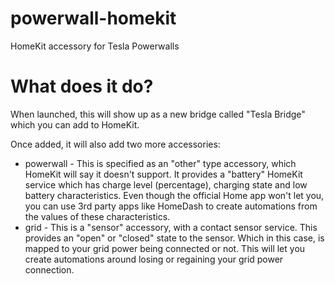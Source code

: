 # powerwall-homekit

HomeKit accessory for Tesla Powerwalls

# What does it do?

When launched, this will show up as a new bridge called "Tesla Bridge" which you can add to HomeKit.

Once added, it will also add two more accessories:

* powerwall - This is specified as an "other" type accessory, which HomeKit will say it doesn't support. It provides a "battery" HomeKit service which has charge level (percentage), charging state and low battery characteristics. Even though the official Home app won't let you, you can use 3rd party apps like HomeDash to create automations from the values of these characteristics.
* grid - This is a "sensor" accessory, with a contact sensor service. This provides an "open" or "closed" state to the sensor. Which in this case, is mapped to your grid power being connected or not. This will let you create automations around losing or regaining your grid power connection.